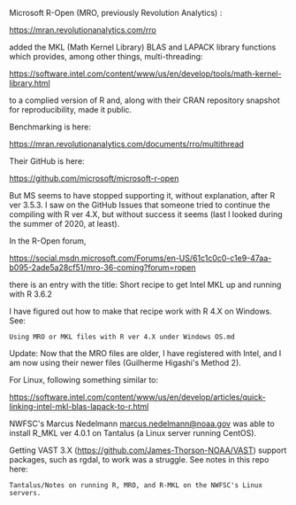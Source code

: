 
Microsoft R-Open (MRO, previously Revolution Analytics) :

   https://mran.revolutionanalytics.com/rro

added the  MKL (Math Kernel Library)  BLAS and LAPACK library functions which provides, among other things, multi-threading:

https://software.intel.com/content/www/us/en/develop/tools/math-kernel-library.html

to a complied version of R and, along with their CRAN repository snapshot for reproducibility, made it public. 

Benchmarking is here:

https://mran.revolutionanalytics.com/documents/rro/multithread

Their GitHub is here:

https://github.com/microsoft/microsoft-r-open

But MS seems to have stopped supporting it, without explanation, after R ver 3.5.3. I saw on the GitHub Issues that someone tried to continue the compiling with R ver 4.X, but without success it seems (last I looked during the summer of 2020, at least).


In the R-Open forum,

https://social.msdn.microsoft.com/Forums/en-US/61c1c0c0-c1e9-47aa-b095-2ade5a28cf51/mro-36-coming?forum=ropen

there is an entry with the title:  Short recipe to get Intel MKL up and running with R 3.6.2

I have figured out how to make that recipe work with R 4.X on Windows. See:

    Using MRO or MKL files with R ver 4.X under Windows OS.md

Update: Now that the MRO files are older, I have registered with Intel, and I am now using their newer files (Guilherme Higashi's Method 2).

For Linux, following something similar to:

https://software.intel.com/content/www/us/en/develop/articles/quick-linking-intel-mkl-blas-lapack-to-r.html

NWFSC's Marcus Nedelmann <marcus.nedelmann@noaa.gov> was able to install R_MKL ver 4.0.1 on Tantalus (a Linux server running CentOS).

Getting VAST 3.X (https://github.com/James-Thorson-NOAA/VAST) support packages, such as rgdal, to work was a struggle. See notes in this repo here:

    Tantalus/Notes on running R, MRO, and R-MKL on the NWFSC's Linux servers.

